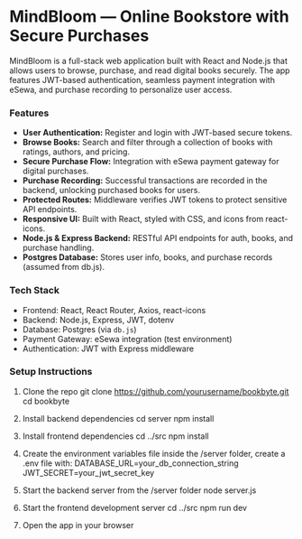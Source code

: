 # MindBloom — Online Bookstore with Secure Purchases

MindBloom is a full-stack web application built with React and Node.js that allows users to browse, purchase, and read digital books securely. The app features JWT-based authentication, seamless payment integration with eSewa, and purchase recording to personalize user access.



### Features

- **User Authentication:** Register and login with JWT-based secure tokens.
- **Browse Books:** Search and filter through a collection of books with ratings, authors, and pricing.
- **Secure Purchase Flow:** Integration with eSewa payment gateway for digital purchases.
- **Purchase Recording:** Successful transactions are recorded in the backend, unlocking purchased books for users.
- **Protected Routes:** Middleware verifies JWT tokens to protect sensitive API endpoints.
- **Responsive UI:** Built with React, styled with CSS, and icons from react-icons.
- **Node.js & Express Backend:** RESTful API endpoints for auth, books, and purchase handling.
- **Postgres Database:** Stores user info, books, and purchase records (assumed from db.js).


### Tech Stack

- Frontend: React, React Router, Axios, react-icons
- Backend: Node.js, Express, JWT, dotenv
- Database: Postgres (via `db.js`)
- Payment Gateway: eSewa integration (test environment)
- Authentication: JWT with Express middleware



### Setup Instructions

1. Clone the repo
git clone https://github.com/yourusername/bookbyte.git
cd bookbyte

2. Install backend dependencies
cd server
npm install

3. Install frontend dependencies
cd ../src
npm install

4. Create the environment variables file inside the /server folder, create a .env file with:
DATABASE_URL=your_db_connection_string
JWT_SECRET=your_jwt_secret_key

5. Start the backend server from the /server folder
node server.js

6. Start the frontend development server
cd ../src
npm run dev

7. Open the app in your browser







